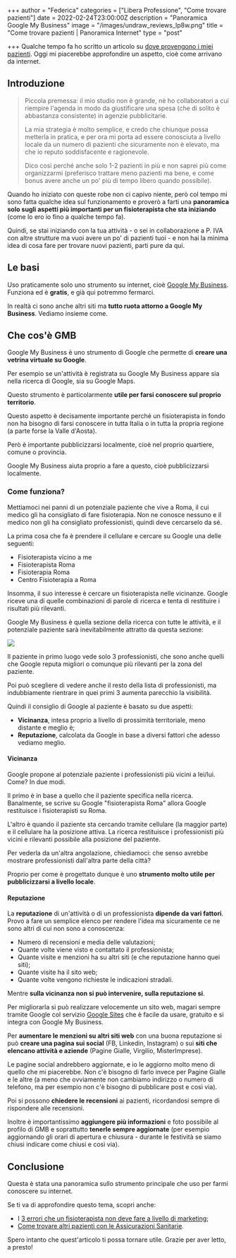 +++
author = "Federica"
categories = ["Libera Professione", "Come trovare pazienti"]
date = 2022-02-24T23:00:00Z
description = "Panoramica Google My Business"
image = "/images/undraw_reviews_lp8w.png"
title = "Come trovare pazienti | Panoramica Internet"
type = "post"

+++
Qualche tempo fa ho scritto un articolo su [dove provengono i miei pazienti](https://fisioterapisti.org/da-dove-provengono-i-miei-pazienti/ "Dove provengono i miei pazienti? Gennaio 2022"). Oggi mi piacerebbe approfondire un aspetto, cioè come arrivano da internet.

## Introduzione

> Piccola premessa: il mio studio non è grande, nè ho collaboratori a cui riempire l'agenda in modo da giustificare una spesa (che di solito è abbastanza consistente) in agenzie pubblicitarie.
>
> La mia strategia è molto semplice, e credo che chiunque possa metterla in pratica, e per ora mi porta ad essere conosciuta a livello locale da un numero di pazienti che sicuramente non è elevato, ma che io reputo soddisfacente e ragionevole.
>
> Dico così perché anche solo 1-2 pazienti in più e non saprei più come organizzarmi (preferisco trattare meno pazienti ma bene, e come bonus avere anche un po' più di tempo libero quando possibile).

Quando ho iniziato con queste robe non ci capivo niente, però col tempo mi sono fatta qualche idea sul funzionamento e proverò a farti una **panoramica solo sugli aspetti più importanti per un fisioterapista che sta iniziando** (come lo ero io fino a qualche tempo fa).

Quindi, se stai iniziando con la tua attività - o sei in collaborazione a P. IVA con altre strutture ma vuoi avere un po' di pazienti tuoi - e non hai la minima idea di cosa fare per trovare nuovi pazienti, parti pure da qui.

## Le basi

Uso praticamente solo uno strumento su internet, cioè [Google My Business](https://www.google.com/intl/it_it/business/ "Google My Business"). Funziona ed è **gratis**, e già qui potremmo fermarci.

In realtà ci sono anche altri siti ma **tutto ruota attorno a Google My Business**. Vediamo insieme come.

## Che cos'è GMB

Google My Business è uno strumento di Google che permette di **creare una vetrina virtuale su Google**.

Per esempio se un'attività è registrata su Google My Business appare sia nella ricerca di Google, sia su Google Maps.

Questo strumento è particolarmente **utile per farsi conoscere sul proprio territorio**.

Questo aspetto è decisamente importante perché un fisioterapista in fondo non ha bisogno di farsi conoscere in tutta Italia o in tutta la propria regione (a parte forse la Valle d'Aosta).

Però è importante pubblicizzarsi localmente, cioè nel proprio quartiere, comune o provincia.

Google My Business aiuta proprio a fare a questo, cioè pubblicizzarsi localmente.

### Come funziona?

Mettiamoci nei panni di un potenziale paziente che vive a Roma, il cui medico gli ha consigliato di fare fisioterapia. Non ne conosce nessuno e il medico non gli ha consigliato professionisti, quindi deve cercarselo da sé.

La prima cosa che fa è prendere il cellulare e cercare su Google una delle seguenti:

* Fisioterapista vicino a me
* Fisioterapista Roma
* Fisioterapia Roma
* Centro Fisioterapia a Roma

Insomma, il suo interesse è cercare un fisioterapista nelle vicinanze. Google riceve una di quelle combinazioni di parole di ricerca e tenta di restituire i risultati più rilevanti.

Google My Business è quella sezione della ricerca con tutte le attività, e il potenziale paziente sarà inevitabilmente attratto da questa sezione:

![](/images/gmb.png)

Il paziente in primo luogo vede solo 3 professionisti, che sono anche quelli che Google reputa migliori o comunque più rilevanti per la zona del paziente.

Poi può scegliere di vedere anche il resto della lista di professionisti, ma indubbiamente rientrare in quei primi 3 aumenta parecchio la visibilità.

Quindi il consiglio di Google al paziente è basato su due aspetti:

* **Vicinanza**, intesa proprio a livello di prossimità territoriale, meno distante e meglio è;
* **Reputazione**, calcolata da Google in base a diversi fattori che adesso vediamo meglio.

#### Vicinanza

Google propone al potenziale paziente i professionisti più vicini a lei/lui. Come? In due modi.

Il primo è in base a quello che il paziente specifica nella ricerca. Banalmente, se scrive su Google "fisioterapista Roma" allora Google restituisce i fisioterapisti su Roma.

L'altro è quando il paziente sta cercando tramite cellulare (la maggior parte) e il cellulare ha la posizione attiva. La ricerca restituisce i professionisti più vicini e rilevanti possibile alla posizione del paziente.

Per vederla da un'altra angolazione, chiediamoci: che senso avrebbe mostrare professionisti dall'altra parte della città?

Proprio per come è progettato dunque è uno **strumento molto utile per pubblicizzarsi a livello locale**.

#### Reputazione

La **reputazione** di un'attività o di un professionista **dipende da vari fattori**. Provo a fare un semplice elenco per rendere l'idea ma sicuramente ce ne sono altri di cui non sono a conoscenza:

* Numero di recensioni e media delle valutazioni;
* Quante volte viene visto e contattato il professionista;
* Quante visite e menzioni ha su altri siti (e che reputazione hanno quei siti);
* Quante visite ha il sito web;
* Quante volte vengono richieste le indicazioni stradali.

Mentre **sulla vicinanza non si può intervenire, sulla reputazione si**.

Per migliorarla si può realizzare velocemente un sito web, magari sempre tramite Google col servizio [Google Sites](https://sites.google.com/ "Google Sites") che è facile da usare, gratuito e si integra con Google My Business.

Per **aumentare le menzioni su altri siti web** con una buona reputazione si può **creare una pagina sui social** (FB, Linkedin, Instagram) o sui **siti che elencano attività e aziende** (Pagine Gialle, Virgilio, MisterImprese).

Le pagine social andrebbero aggiornate, e io le aggiorno molto meno di quello che mi piacerebbe. Non c'è bisogno di farlo invece per Pagine Gialle e le altre (a meno che ovviamente non cambiamo indirizzo o numero di telefono, ma per esempio non c'è bisogno di pubblicare post e così via).

Poi si possono **chiedere le recensioni** ai pazienti, ricordandosi sempre di rispondere alle recensioni.

Inoltre è importantissimo **aggiungere più informazioni** e foto possibile al profilo di GMB e soprattutto **tenerle sempre aggiornate** (per esempio aggiornando gli orari di apertura e chiusura - durante le festività se siamo chiusi indicare come chiusi e così via).

## Conclusione

Questa è stata una panoramica sullo strumento principale che uso per farmi conoscere su internet.

Se ti va di approfondire questo tema, scopri anche: 

* I [3 errori che un fisioterapista non deve fare a livello di marketing](https://fisioterapisti.org/3-errori-da-non-fare-marketing-per-fisioterapisti-2022/ "3 Errori da non fare | Marketing per Fisioterapisti (2022)");
* [Come trovare altri pazienti con le Assicurazioni Sanitarie](https://fisioterapisti.org/come-trovare-pazienti-se-hai-uno-studio-assicurazioni-sanitarie/ "Come trovare pazienti con le assicurazioni sanitarie").

Spero intanto che quest'articolo ti possa tornare utile. Grazie per aver letto, a presto!